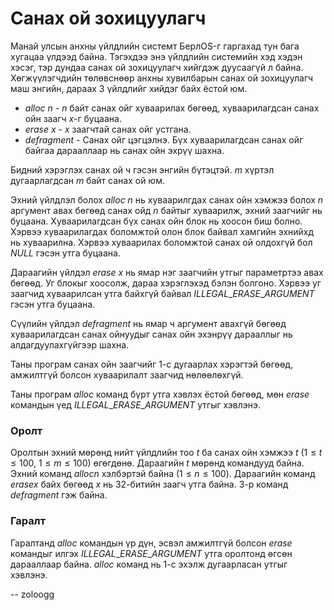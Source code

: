 Санах ой зохицуулагч
====================

Манай улсын анхны үйлдлийн системт БерлOS-г гаргахад тун бага хугацаа үлдээд байна. Тэгэхдээ энэ үйлдлийн системийн хэд хэдэн хэсэг, тэр дундаа санах ой зохицуулагч хийгдэж дуусаагүй л байна. Хөгжүүлэгчдийн төлөвснөөр анхны хувилбарын санах ой зохицуулагч маш энгийн, дараах 3 үйлдлийг хийдэг байх ёстой юм.

 - $alloc \ n$ - $n$ байт санах ойг хуваарилах бөгөөд, хуваарилагдсан санах ойн заагч $x$-г буцаана.
 - $erase \ x$ - $x$ заагчтай санах ойг устгана.
 - $defragment$ - Санах ойг цэгцэлнэ. Бүх хуваарилагдсан санах ойг байгаа дарааллаар нь санах ойн эхрүү шахна.

Бидний хэрэглэх санах ой ч гэсэн энгийн бүтэцтэй. $m$ хүртэл дугаарлагдсан $m$ байт санах ой юм.

Эхний үйлдлэл болох $alloc \ n$ нь хуваарилгдах санах ойн хэмжээ болох $n$ аргумент авах бөгөөд санах ойд $n$ байтыг хуваарилж, эхний заагчийг нь буцаана. Хуваарилагдсан бүх санах ойн блок нь хоосон биш болно. Хэрвээ хуваарилагдах боломжтой олон блок байвал хамгийн эхнийхд нь хуваарилна. Хэрвээ хуваарилах боломжтой санах ой олдохгүй бол $NULL$ гэсэн утга буцаана.

Дараагийн үйлдэл $erase \ x$ нь ямар нэг заагчийн утгыг параметртээ авах бөгөөд. Уг блокыг хоосолж, дараа хэрэглэхэд бэлэн болгоно. Хэрвээ уг заагчид хуваарилсан утга байхгүй байвал $ILLEGAL\_ERASE\_ARGUMENT$ гэсэн утга буцаана.

Сүүлийн үйлдэл $defragment$ нь ямар ч аргумент авахгүй бөгөөд хуваарилагдсан санах ойнуудыг санах ойн эхэнрүү дарааллыг  нь алдагдуулахгүйгээр шахна.

Таны програм санах ойн заагчийг $1$-с дугаарлах хэрэгтэй бөгөөд, амжилтгүй болсон хуваарилалт заагчид нөлөөлөхгүй.

Таны програм $alloc$ команд бүрт утга хэвлэх ёстой бөгөөд, мөн $erase$ командын үед $ILLEGAL\_ERASE\_ARGUMENT$ утгыг хэвлэнэ.
 
### Оролт

Оролтын эхний мөрөнд нийт үйлдлийн тоо $t$ ба санах ойн хэмжээ $t$ ($1 ≤ t ≤ 100$, $1 ≤ m ≤ 100$) өгөгдөнө. Дараагийн $t$ мөрөнд командууд байна. Эхний команд $alloc n$ хэлбэртэй байна ($1 ≤ n ≤ 100$).  Дараагийн команд $erase x$ байх бөгөөд $x$ нь 32-битийн заагч утга байна. 3-р команд $defragment$ гэж байна.

### Гаралт

Гаралтанд $alloc$ командын үр дүн, эсвэл амжилтгүй болсон $erase$ командыг илгэх $ILLEGAL\_ERASE\_ARGUMENT$ утга оролтонд өгсөн дарааллаар байна. $alloc$ команд нь 1-с эхэлж дугаарласан утгыг хэвлэнэ.

-- zoloogg
